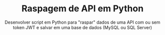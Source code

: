 <h1 align="center">
Raspagem de API em Python
</h1>

<p align="center">
Desenvolver script em Python para "raspar" dados de uma API com ou sem token JWT e salvar em uma base de dados (MySQL ou SQL Server)
</p>

